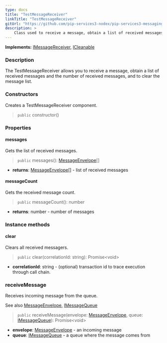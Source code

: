 ```yaml
---
type: docs
title: "TestMessageReceiver"
linkTitle: "TestMessageReceiver"
gitUrl: "https://github.com/pip-services3-nodex/pip-services3-messaging-nodex"
description: >
    Class used to receive a message, obtain a list of received messages and the number of received messages, and to clear the message list. 
---
```


**Implements:** [IMessageReceiver](../../queues/imessage_receiver), [ICleanable](../../../commons/run/icleanable)

### Description

The TestMessageReceiver allows you to receive a message, obtain a list of received messages and the number of received messages, and to clear the message list. 

### Constructors

Creates a TestMessageReceiver component.

> `public` constructor()


### Properties


#### messages
Gets the list of received messages.

> `public` messages(): [MessageEnvelope](../../queues/message_envelope)[]

- **returns**: [MessageEnvelope](../../queues/message_envelope)[] - list of received messages


#### messageCount
Gets the received message count.

> `public` messageCount(): number

- **returns**: number - number of messages


### Instance methods

#### clear
Clears all received messagers.

> `public` clear(correlationId: string): Promise\<void\>

- **correlationId**: string - (optional) transaction id to trace execution through call chain.


### receiveMessage
Receives incoming message from the queue.

See also [MessageEnvelope](../../queues/message_envelope), [IMessageQueue](../../queues/imessage_queue)

> `public` receiveMessage(envelope: [MessageEnvelope](../../queues/message_envelope), queue: [IMessageQueue](../../queues/imessage_queue)): Promise\<void\>

- **envelope**: [MessageEnvelope](../../queues/message_envelope) - an incoming message
- **queue**: [IMessageQueue](../../queues/imessage_queue) - a queue where the message comes from